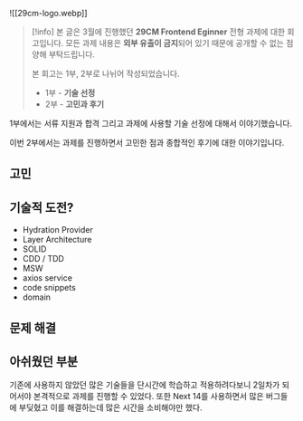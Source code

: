 
![[29cm-logo.webp]]

> [!info]
> 본 글은 3월에 진행했던 **29CM Frontend Eginner** 전형 과제에 대한 회고입니다. 
> 모든 과제 내용은 **외부 유출이 금지**되어 있기 때문에 공개할 수 없는 점 양해 부탁드립니다.
> 
> 본 회고는 1부, 2부로 나뉘어 작성되었습니다.
> 
> - 1부 - **기술 선정**
> - 2부 - **고민과 후기**

1부에서는 서류 지원과 합격 그리고 과제에 사용할 기술 선정에 대해서 이야기했습니다. 

이번 2부에서는 과제를 진행하면서 고민한 점과 종합적인 후기에 대한 이야기입니다.

## 고민

### 


## 기술적 도전?
- Hydration Provider
- Layer Architecture
- SOLID
- CDD / TDD
- MSW
- axios service
- code snippets
- domain


## 문제 해결

## 아쉬웠던 부분


기존에 사용하지 않았던 많은 기술들을 단시간에 학습하고 적용하려다보니 2일차가 되어서야 본격적으로 과제를 진행할 수 있었다. 또한 Next 14를 사용하면서 많은 버그들에 부딪혔고 이를 해결하는데 많은 시간을 소비해야만 했다. 